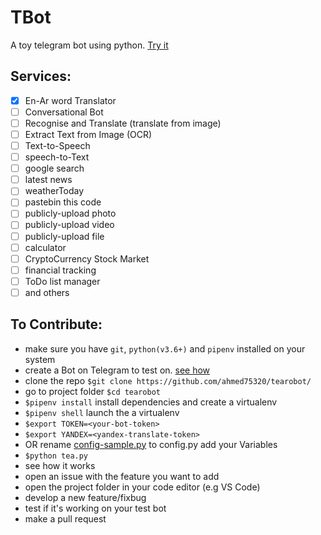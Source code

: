 # TBot
  A toy telegram bot using python. [Try it](https://t.me/tearobot)

## Services:
- [x] En-Ar word Translator
- [ ] Conversational Bot
- [ ] Recognise and Translate (translate from image)
- [ ] Extract Text from Image (OCR)
- [ ] Text-to-Speech
- [ ] speech-to-Text
- [ ] google search
- [ ] latest news
- [ ] weatherToday
- [ ] pastebin this code
- [ ] publicly-upload photo
- [ ] publicly-upload video
- [ ] publicly-upload file
- [ ] calculator
- [ ] CryptoCurrency Stock Market
- [ ] financial tracking
- [ ] ToDo list manager
- [ ] and others

## To Contribute:
* make sure you have `git`, `python(v3.6+)` and `pipenv` installed on your system
* create a Bot on Telegram to test on. [see how](https://core.telegram.org/bots#3-how-do-i-create-a-bot)
* clone the repo `$git clone https://github.com/ahmed75320/tearobot/`
* go to project folder `$cd tearobot`
* `$pipenv install` install dependencies and create a virtualenv
* `$pipenv shell` launch the a virtualenv
* `$export TOKEN=<your-bot-token>`
* `$export YANDEX=<yandex-translate-token>`
* OR rename [config-sample.py](./config-sample.py) to config.py add your Variables
* `$python tea.py`
* see how it works
* open an issue with the feature you want to add
* open the project folder in your code editor (e.g VS Code)
* develop a new feature/fixbug
* test if it's working on your test bot
* make a pull request
